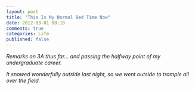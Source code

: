 ```yaml
---
layout: post
title: "This Is My Normal Bed Time Now"
date: 2012-03-01 08:18
comments: true
categories: Life
published: false
---
```


_Remarks on 3A thus far... and passing the halfway point of my undergraduate career._

_It snowed wonderfully outside last night, so we went outside to trample
all over the field._
